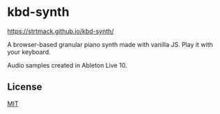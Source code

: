 # kbd-synth

https://strtmack.github.io/kbd-synth/

A browser-based granular piano synth made with vanilla JS.
Play it with your keyboard.

Audio samples created in Ableton Live 10.

## License

[MIT](https://choosealicense.com/licenses/mit/)
